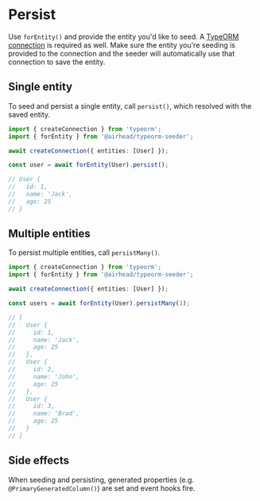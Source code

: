 # Persist

Use `forEntity()` and provide the entity you'd like to seed. A [TypeORM connection](https://typeorm.io/#/connection) is
required as well. Make sure the entity you're seeding is provided to the connection and the seeder will automatically
use that connection to save the entity.

## Single entity

To seed and persist a single entity, call `persist()`, which resolved with the saved entity.

```typescript
import { createConnection } from 'typeorm';
import { forEntity } from '@airhead/typeorm-seeder';

await createConnection({ entities: [User] });

const user = await forEntity(User).persist();

// User {
//   id: 1,
//   name: 'Jack',
//   age: 25
// }
```

## Multiple entities

To persist multiple entities, call `persistMany()`.

```typescript
import { createConnection } from 'typeorm';
import { forEntity } from '@airhead/typeorm-seeder';

await createConnection({ entities: [User] });

const users = await forEntity(User).persistMany(3);

// [
//   User {
//     id: 1,
//     name: 'Jack',
//     age: 25
//   },
//   User {
//     id: 2,
//     name: 'John',
//     age: 25
//   },
//   User {
//     id: 3,
//     name: 'Brad',
//     age: 25
//   }
// ]
```

## Side effects

When seeding and persisting, generated properties (e.g. `@PrimaryGeneratedColumn()`) are set and event hooks fire.
